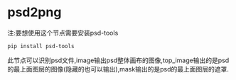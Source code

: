# psd2png
注:要想使用这个节点需要安装psd-tools
```shell
pip install psd-tools
```
此节点可以识别psd文件,image输出psd整体画布的图像,top_image输出的是psd的最上面图层的图像(隐藏的也可以输出),mask输出的是psd的最上面图层的遮罩.